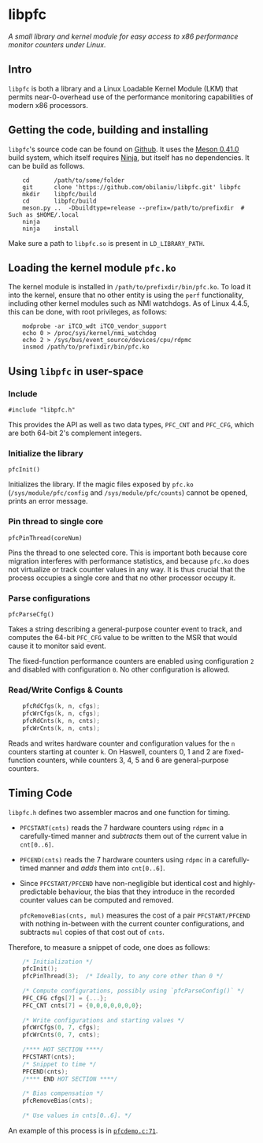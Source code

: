 # libpfc

_A small library and kernel module for easy access to x86 performance monitor counters under Linux._

## Intro

`libpfc` is both a library and a Linux Loadable Kernel Module (LKM) that permits near-0-overhead use of the performance monitoring capabilities of modern x86 processors.

## Getting the code, building and installing

`libpfc`'s source code can be found on [Github](https://github.com/obilaniu/libpfc). It uses the [Meson 0.41.0](http://mesonbuild.com/) build system, which itself requires [Ninja](https://ninja-build.org/), but itself has no dependencies. It can be build as follows.

```shell
    cd       /path/to/some/folder
    git      clone 'https://github.com/obilaniu/libpfc.git' libpfc
    mkdir    libpfc/build
    cd       libpfc/build
    meson.py ..  -Dbuildtype=release --prefix=/path/to/prefixdir  # Such as $HOME/.local
    ninja
    ninja    install
```

Make sure a path to `libpfc.so` is present in `LD_LIBRARY_PATH`.

## Loading the kernel module `pfc.ko`

The kernel module is installed in `/path/to/prefixdir/bin/pfc.ko`. To load it into the kernel, ensure that no other entity is using the `perf` functionality, including other kernel modules such as NMI watchdogs. As of Linux 4.4.5, this can be done, with root privileges, as follows:

```shell
    modprobe -ar iTCO_wdt iTCO_vendor_support
    echo 0 > /proc/sys/kernel/nmi_watchdog
    echo 2 > /sys/bus/event_source/devices/cpu/rdpmc
    insmod /path/to/prefixdir/bin/pfc.ko
```

## Using `libpfc` in user-space

### Include

`#include "libpfc.h"`

This provides the API as well as two data types, `PFC_CNT` and `PFC_CFG`, which are both 64-bit 2's complement integers.

### Initialize the library

`pfcInit()`

Initializes the library. If the magic files exposed by `pfc.ko` (`/sys/module/pfc/config` and `/sys/module/pfc/counts`) cannot be opened, prints an error message.

### Pin thread to single core

`pfcPinThread(coreNum)`

Pins the thread to one selected core. This is important both because core migration interferes with performance statistics, and because `pfc.ko` does not virtualize or track counter values in any way. It is thus crucial that the process occupies a single core and that no other processor occupy it.

### Parse configurations

`pfcParseCfg()`

Takes a string describing a general-purpose counter event to track, and computes the 64-bit `PFC_CFG` value to be written to the MSR that would cause it to monitor said event.

The fixed-function performance counters are enabled using configuration `2` and disabled with configuration `0`. No other configuration is allowed.

### Read/Write Configs & Counts

```c
    pfcRdCfgs(k, n, cfgs);
    pfcWrCfgs(k, n, cfgs);
    pfcRdCnts(k, n, cnts);
    pfcWrCnts(k, n, cnts);
```

Reads and writes hardware counter and configuration values for the `n` counters starting at counter `k`. On Haswell, counters 0, 1 and 2 are fixed-function counters, while counters 3, 4, 5 and 6 are general-purpose counters.

## Timing Code

`libpfc.h` defines two assembler macros and one function for timing.

- `PFCSTART(cnts)` reads the 7 hardware counters using `rdpmc` in a carefully-timed manner and _subtracts_ them out of the current value in `cnt[0..6]`.
- `PFCEND(cnts)` reads the 7 hardware counters using `rdpmc` in a carefully-timed manner and _adds_ them into `cnt[0..6]`.
- Since `PFCSTART/PFCEND` have non-negligible but identical cost and highly-predictable behaviour, the bias that they introduce in the recorded counter values can be computed and removed.
  
  `pfcRemoveBias(cnts, mul)` measures the cost of a pair `PFCSTART/PFCEND` with nothing in-between with the current counter configurations, and subtracts `mul` copies of that cost out of `cnts`.

Therefore, to measure a snippet of code, one does as follows:

```c
    /* Initialization */
    pfcInit();
    pfcPinThread(3);  /* Ideally, to any core other than 0 */
    
    /* Compute configurations, possibly using `pfcParseConfig()` */
    PFC_CFG cfgs[7] = {...};
    PFC_CNT cnts[7] = {0,0,0,0,0,0,0};
    
    /* Write configurations and starting values */
    pfcWrCfgs(0, 7, cfgs);
    pfcWrCnts(0, 7, cnts);
    
    /**** HOT SECTION ****/
    PFCSTART(cnts);
    /* Snippet to time */
    PFCEND(cnts);
    /**** END HOT SECTION ****/
    
    /* Bias compensation */
    pfcRemoveBias(cnts);
    
    /* Use values in cnts[0..6]. */
```

An example of this process is in [`pfcdemo.c:71`](https://github.com/obilaniu/libpfc/blob/master/src/pfcdemo.c#L71).
